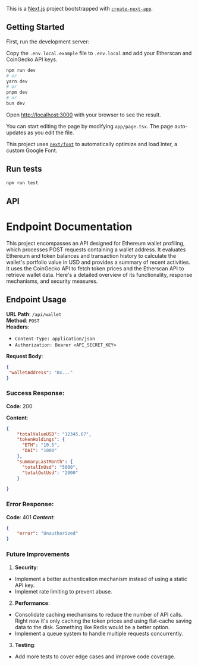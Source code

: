 This is a [Next.js](https://nextjs.org/) project bootstrapped with [`create-next-app`](https://github.com/vercel/next.js/tree/canary/packages/create-next-app).

## Getting Started

First, run the development server:

Copy the `.env.local.example` file to `.env.local` and add your Etherscan and CoinGecko API keys.

```bash
npm run dev
# or
yarn dev
# or
pnpm dev
# or
bun dev
```

Open [http://localhost:3000](http://localhost:3000) with your browser to see the result.

You can start editing the page by modifying `app/page.tsx`. The page auto-updates as you edit the file.

This project uses [`next/font`](https://nextjs.org/docs/basic-features/font-optimization) to automatically optimize and load Inter, a custom Google Font.

## Run tests

```bash
npm run test
``````

## API 

# Endpoint Documentation

This project encompasses an API designed for Ethereum wallet profiling, which processes POST requests containing a wallet address. It evaluates Ethereum and token balances and transaction history to calculate the wallet's portfolio value in USD and provides a summary of recent activities.
It uses the CoinGecko API to fetch token prices and the Etherscan API to retrieve wallet data.
Here's a detailed overview of its functionality, response mechanisms, and security measures.

## Endpoint Usage

**URL Path**: `/api/wallet`  
**Method**: `POST`  
**Headers**:
- `Content-Type: application/json`
- `Authorization: Bearer <API_SECRET_KEY>`

**Request Body**:
```json
{
 "walletAddress": "0x..."
}
```
### Success Response:

**Code**: 200

**Content**:
```json
{
    "totalValueUSD": "12345.67",
    "tokenHoldings": {
      "ETH": "10.5",
      "DAI": "1000"
    },
    "summaryLastMonth": {
      "totalInUsd": "5000",
      "totalOutUsd": "2000"
    }

}
```

### Error Response:
**Code**: 401
***Content***:
```json
{
    "error": "Unauthorized"
}
```

### Future Improvements

1. **Security**:
* Implement a better authentication mechanism instead of using a static API key.
* Implemet rate limiting to prevent abuse.

2. **Performance**:
* Consolidate caching mechanisms to reduce the number of API calls. Right now it's only caching the token prices and using flat-cache saving data to the disk. Something like Redis would be a better option.
* Implement a queue system to handle multiple requests concurrently.

3. **Testing**:
* Add more tests to cover edge cases and improve code coverage.





